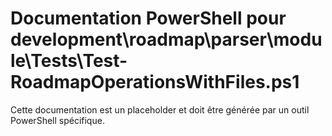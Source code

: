 # Documentation PowerShell pour development\roadmap\parser\module\Tests\Test-RoadmapOperationsWithFiles.ps1

Cette documentation est un placeholder et doit être générée par un outil PowerShell spécifique.
